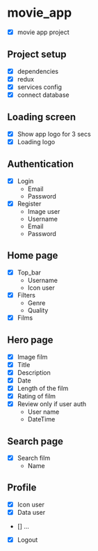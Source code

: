 # movie_app
* [x] movie app project

## Project setup
* [x] dependencies
* [x] redux
* [x] services config
* [x] connect database

## Loading screen
* [x] Show app logo for 3 secs
* [x] Loading logo

## Authentication
* [x] Login
  * Email
  * Password
* [x] Register
  * Image user
  * Username
  * Email
  * Password

## Home page
* [x] Top_bar
  * Username
  * Icon user
* [x] Filters
  * Genre
  * Quality
* [x] Films

## Hero page
* [x] Image film
* [x] Title
* [x] Description
* [x] Date
* [x] Length of the film
* [x] Rating of film
* [x] Review only if user auth
  * User name
  * DateTime

## Search page
* [x] Search film
  * Name

## Profile
* [x] Icon user
* [x] Data user
* [] ...
* [x] Logout
